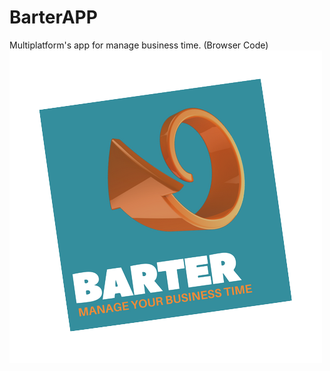 # BarterAPP

Multiplatform's app for manage business time. (Browser Code)
[![BarterAPPLogo](./docs/img/barterapp_logo_nobackground.png)](https://github.com/aag0121/barterapp_logo_nobackground)

